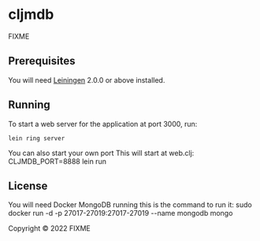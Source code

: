 # cljmdb

FIXME

## Prerequisites

You will need [Leiningen][] 2.0.0 or above installed.

[leiningen]: https://github.com/technomancy/leiningen

## Running

To start a web server for the application at port 3000, run:

    lein ring server

You can also start your own port
This will start at web.clj:
CLJMDB_PORT=8888 lein run


## License

You will need Docker MongoDB running this is the command to run it:
sudo docker run -d -p 27017-27019:27017-27019 --name mongodb mongo


Copyright © 2022 FIXME

